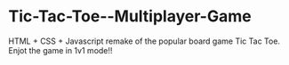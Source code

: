 # Tic-Tac-Toe--Multiplayer-Game
HTML + CSS + Javascript remake of the popular board game Tic Tac Toe.
Enjot the game in 1v1 mode!!
